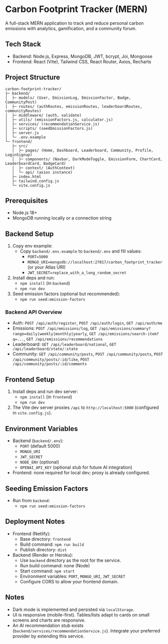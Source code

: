# Carbon Footprint Tracker (MERN)

A full-stack MERN application to track and reduce personal carbon emissions with analytics, gamification, and a community forum.

## Tech Stack
- Backend: Node.js, Express, MongoDB, JWT, bcrypt, Joi, Mongoose
- Frontend: React (Vite), Tailwind CSS, React Router, Axios, Recharts

## Project Structure
```
carbon-footprint-tracker/
├─ backend/
│  ├─ models/ (User, EmissionLog, EmissionFactor, Badge, CommunityPost)
│  ├─ routes/ (authRoutes, emissionRoutes, leaderboardRoutes, communityRoutes)
│  ├─ middleware/ (auth, validate)
│  ├─ utils/ (emissionFactors.js, calculator.js)
│  ├─ services/ (recommendationService.js)
│  ├─ scripts/ (seedEmissionFactors.js)
│  ├─ server.js
│  └─ .env.example
└─ frontend/
   ├─ src/
   │  ├─ pages/ (Home, Dashboard, Leaderboard, Community, Profile, LoginSignup)
   │  ├─ components/ (Navbar, DarkModeToggle, EmissionForm, ChartCard, LeaderboardCard, BadgeCard)
   │  ├─ context/ (AuthContext)
   │  └─ api/ (axios instance)
   ├─ index.html
   ├─ tailwind.config.js
   └─ vite.config.js
```

## Prerequisites
- Node.js 18+
- MongoDB running locally or a connection string

## Backend Setup
1. Copy env example:
   - Copy `backend/.env.example` to `backend/.env` and fill values:
     - `PORT=5000`
     - `MONGO_URI=mongodb://localhost:27017/carbon_footprint_tracker` (or your Atlas URI)
     - `JWT_SECRET=replace_with_a_long_random_secret`
2. Install deps and run:
   - `npm install` (in `backend`)
   - `npm run dev`
3. Seed emission factors (optional but recommended):
   - `npm run seed:emission-factors`

### Backend API Overview
- Auth: `POST /api/auth/register`, `POST /api/auth/login`, `GET /api/auth/me`
- Emissions: `POST /api/emissions/log`, `GET /api/emissions/summary?range=daily|weekly|monthly|yearly`, `GET /api/emissions/search-item?q=...`, `GET /api/emissions/recommendations`
- Leaderboard: `GET /api/leaderboard/national`, `GET /api/leaderboard/state/:state`
- Community: `GET /api/community/posts`, `POST /api/community/posts`, `POST /api/community/posts/:id/like`, `POST /api/community/posts/:id/comments`

## Frontend Setup
1. Install deps and run dev server:
   - `npm install` (in `frontend`)
   - `npm run dev`
2. The Vite dev server proxies `/api` to `http://localhost:5000` (configured in `vite.config.js`).

## Environment Variables
- Backend (`backend/.env`):
  - `PORT` (default 5000)
  - `MONGO_URI`
  - `JWT_SECRET`
  - `NODE_ENV` (optional)
  - `OPENAI_API_KEY` (optional stub for future AI integration)
- Frontend: none required for local dev; proxy is already configured.

## Seeding Emission Factors
- Run from `backend`:
  - `npm run seed:emission-factors`

## Deployment Notes
- Frontend (Netlify):
  - Base directory: `frontend`
  - Build command: `npm run build`
  - Publish directory: `dist`
- Backend (Render or Heroku):
  - Use `backend` directory as the root for the service.
  - Run build command: none (Node)
  - Start command: `npm start`
  - Environment variables: `PORT`, `MONGO_URI`, `JWT_SECRET`
  - Configure CORS to allow your frontend domain.

## Notes
- Dark mode is implemented and persisted via `localStorage`.
- UI is responsive (mobile-first). Tables/lists adapt to cards on small screens and charts are responsive.
- An AI recommendation stub exists (`backend/services/recommendationService.js`). Integrate your preferred provider by extending this service.
